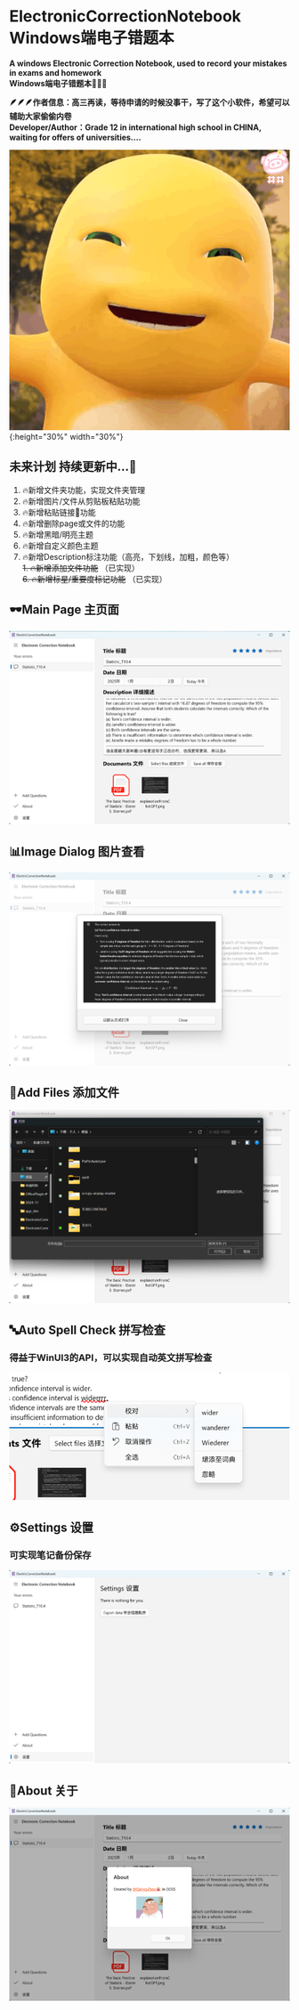 # ElectronicCorrectionNotebook Windows端电子错题本
**A windows Electronic Correction Notebook, used to record your mistakes in exams and homework   
Windows端电子错题本📘📘📘**

**🪶🪶🪶作者信息：高三再读，等待申请的时候没事干，写了这个小软件，希望可以辅助大家偷偷内卷**   
**Developer/Author：Grade 12 in international high school in CHINA, waiting for offers of universities....**

![image](gitImage/tang.gif){:height="30%" width="30%"}

## 未来计划 持续更新中...🚩   

1. 🔥新增文件夹功能，实现文件夹管理
2. 🔥新增图片/文件从剪贴板粘贴功能
3. 🔥新增粘贴链接🔗功能
4. 🔥新增删除page或文件的功能  
5. 🔥新增黑暗/明亮主题   
6. 🔥新增自定义颜色主题   
7. 🔥新增Description标注功能（高亮，下划线，加粗，颜色等）   
~~1. 🔥新增添加文件功能~~   （已实现）    
~~6. 🔥新增标星/重要度标记功能~~ （已实现）    
  

## 🕶️Main Page 主页面
![image](gitImage/page1.png)

## 📊Image Dialog 图片查看
![image](gitImage/imageDialog1.png)

## 📃Add Files 添加文件
![image](gitImage/openFile1.png)

## 🔤Auto Spell Check 拼写检查
### 得益于WinUI3的API，可以实现自动英文拼写检查
![image](gitImage/correction1.png)

## ⚙️Settings 设置
### 可实现笔记备份保存
![image](gitImage/settingExport1.png)

## 🥰About 关于
![image](gitImage/about1.png)

